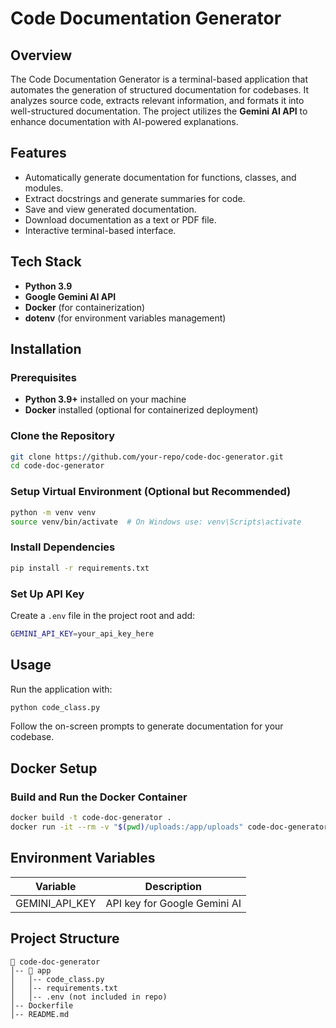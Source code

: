 # Code Documentation Generator

## Overview
The Code Documentation Generator is a terminal-based application that automates the generation of structured documentation for codebases. It analyzes source code, extracts relevant information, and formats it into well-structured documentation. The project utilizes the **Gemini AI API** to enhance documentation with AI-powered explanations.

## Features
- Automatically generate documentation for functions, classes, and modules.
- Extract docstrings and generate summaries for code.
- Save and view generated documentation.
- Download documentation as a text or PDF file.
- Interactive terminal-based interface.

## Tech Stack
- **Python 3.9**
- **Google Gemini AI API**
- **Docker** (for containerization)
- **dotenv** (for environment variables management)

## Installation
### Prerequisites
- **Python 3.9+** installed on your machine
- **Docker** installed (optional for containerized deployment)

### Clone the Repository
```sh
git clone https://github.com/your-repo/code-doc-generator.git
cd code-doc-generator
```

### Setup Virtual Environment (Optional but Recommended)
```sh
python -m venv venv
source venv/bin/activate  # On Windows use: venv\Scripts\activate
```

### Install Dependencies
```sh
pip install -r requirements.txt
```

### Set Up API Key
Create a `.env` file in the project root and add:
```sh
GEMINI_API_KEY=your_api_key_here
```

## Usage
Run the application with:
```sh
python code_class.py
```
Follow the on-screen prompts to generate documentation for your codebase.

## Docker Setup
### Build and Run the Docker Container
```sh
docker build -t code-doc-generator .
docker run -it --rm -v "$(pwd)/uploads:/app/uploads" code-doc-generator
```

## Environment Variables
| Variable          | Description                   |
|------------------|------------------------------|
| GEMINI_API_KEY   | API key for Google Gemini AI |

## Project Structure
```
📂 code-doc-generator
│-- 📂 app
│   │-- code_class.py
│   │-- requirements.txt
│   │-- .env (not included in repo)
│-- Dockerfile
│-- README.md
```



